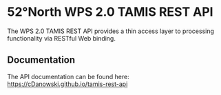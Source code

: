 # 52&deg;North WPS 2.0 TAMIS REST API
The WPS 2.0 TAMIS REST API provides a thin access layer to processing functionality via RESTful
Web binding.

## Documentation
The API documentation can be found here:
https://cDanowski.github.io/tamis-rest-api
